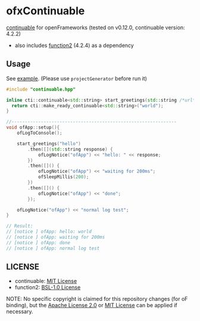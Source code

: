 # ofxContinuable

[continuable](https://github.com/Naios/continuable) for openFrameworks (tested on v0.12.0, continuable version: 4.2.2)

- also includes [function2](https://github.com/Naios/function2) (4.2.4) as a dependency

## Usage

See [example](example). (Please use `projectGenerator` before run it)

```cpp
#include "continuable.hpp"

inline cti::continuable<std::string> start_greetings(std::string /*url*/) {
  return cti::make_ready_continuable<std::string>("world");
}

//--------------------------------------------------------------
void ofApp::setup(){
    ofLogToConsole();

    start_greetings("hello")
        .then([](std::string response) {
            ofLogNotice("ofApp") << "hello: " << response;
        })
        .then([]() {
            ofLogNotice("ofApp") << "waiting for 200ms";
            ofSleepMillis(200);
        })
        .then([]() {
            ofLogNotice("ofApp") << "done";
        });

    ofLogNotice("ofApp") << "normal log test";
}

// Result:
// [notice ] ofApp: hello: world
// [notice ] ofApp: waiting for 200ms
// [notice ] ofApp: done
// [notice ] ofApp: normal log test
```

## LICENSE

- continuable: [MIT License](https://github.com/Naios/continuable/blob/4.2.2/LICENSE.txt)
- function2: [BSL-1.0 License](https://github.com/Naios/function2/blob/4.2.4/LICENSE.txt)

NOTE: No specific copyright is claimed for this repository changes (for oF binding), but the [Apache License 2.0](LICENSE_APACHE) or [MIT License](LICENSE_MIT) can be applied if necessary.
